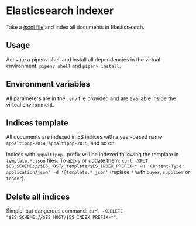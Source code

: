 # Elasticsearch indexer

Take a [jsonl file](http://jsonlines.org/) and index all documents in Elasticsearch.

## Usage

Activate a pipenv shell and install all dependencies in the virtual environment: `pipenv shell` and `pipenv install`.

## Environment variables

All parameters are in the `.env` file provided and are available inside the virtual environment.

## Indices template

All documents are indexed in ES indices with a year-based name: `appaltipop-2014`, `appaltipop-2015`, and so on.

Indices with `appaltipop-` prefix will be indexed following the template in `template.*.json` files. To apply or update them: `curl -XPUT $ES_SCHEME://$ES_HOST/_template/$ES_INDEX_PREFIX-* -H 'Content-Type: application/json' -d '@template.*.json'` (replace `*` with `buyer`, `supplier` or `tender`).

## Delete all indices

Simple, but dangerous command: `curl -XDELETE "$ES_SCHEME://$ES_HOST/$ES_INDEX_PREFIX-*"`.
